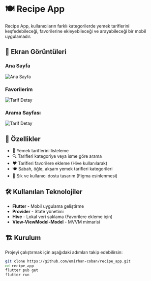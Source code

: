 # 🍽️ Recipe App

Recipe App, kullanıcıların farklı kategorilerde yemek tariflerini keşfedebileceği, favorilerine ekleyebileceği ve arayabileceği bir mobil uygulamadır. 

## 📸 Ekran Görüntüleri

### Ana Sayfa
![Ana Sayfa](screenshots/Screenshot_1.png)

### Favorilerim
![Tarif Detay](screenshots/Screenshot_2.png)

### Arama Sayfası
![Tarif Detay](screenshots/Screenshot_3.png)

## 🚀 Özellikler
- 📌 Yemek tariflerini listeleme
- 🔍 Tarifleri kategoriye veya isme göre arama
- ❤️ Tarifleri favorilere ekleme (Hive kullanılarak)
- 🍽️ Sabah, öğle, akşam yemek tarifleri kategorileri
- 📱 Şık ve kullanıcı dostu tasarım (Figma esinlenmesi)

## 🛠️ Kullanılan Teknolojiler
- **Flutter** - Mobil uygulama geliştirme
- **Provider** - State yönetimi
- **Hive** - Lokal veri saklama (Favorilere ekleme için)
- **View-ViewModel-Model** - MVVM mimarisi

## 🏗️ Kurulum
Projeyi çalıştırmak için aşağıdaki adımları takip edebilirsin:

```sh
git clone https://github.com/emirhan-coban/recipe_app.git
cd recipe_app
flutter pub get
flutter run

